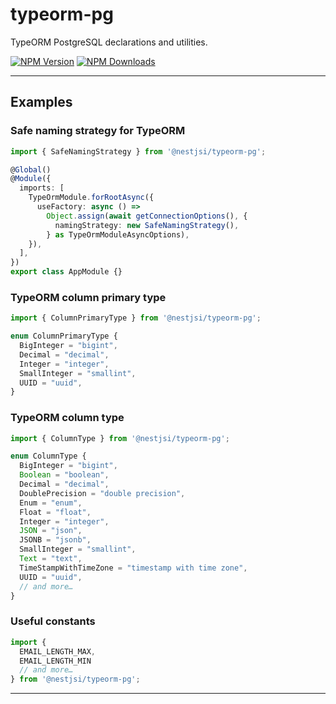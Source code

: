 # typeorm-pg

TypeORM PostgreSQL declarations and utilities.

[![NPM Version][npm-version-img]][npm-version-url]
[![NPM Downloads][npm-downloads-img]][npm-downloads-url]

---

## Examples

### Safe naming strategy for TypeORM

```typescript
import { SafeNamingStrategy } from '@nestjsi/typeorm-pg';

@Global()
@Module({
  imports: [
    TypeOrmModule.forRootAsync({
      useFactory: async () =>
        Object.assign(await getConnectionOptions(), {
          namingStrategy: new SafeNamingStrategy(),
        } as TypeOrmModuleAsyncOptions),
    }),
  ],
})
export class AppModule {}
```

### TypeORM column primary type

```typescript
import { ColumnPrimaryType } from '@nestjsi/typeorm-pg';

enum ColumnPrimaryType {
  BigInteger = "bigint",
  Decimal = "decimal",
  Integer = "integer",
  SmallInteger = "smallint",
  UUID = "uuid",
}
```

### TypeORM column type

```typescript
import { ColumnType } from '@nestjsi/typeorm-pg';

enum ColumnType {
  BigInteger = "bigint",
  Boolean = "boolean",
  Decimal = "decimal",
  DoublePrecision = "double precision",
  Enum = "enum",
  Float = "float",
  Integer = "integer",
  JSON = "json",
  JSONB = "jsonb",
  SmallInteger = "smallint",
  Text = "text",
  TimeStampWithTimeZone = "timestamp with time zone",
  UUID = "uuid",
  // and more…
}
```

### Useful constants

```typescript
import {
  EMAIL_LENGTH_MAX,
  EMAIL_LENGTH_MIN
  // and more…
} from '@nestjsi/typeorm-pg';
```

---

<!-- Badges -->

[npm-version-url]: https://npmjs.com/package/@nestjsi/typeorm-pg
[npm-version-img]: https://npmjs.com/package/@nestjsi/typeorm-pg?&icon=npm&label=npm&color=DD3636
[npm-downloads-url]: https://npmjs.com/package/@nestjsi/typeorm-pg
[npm-downloads-img]: https://badgen.net/npm/dt/@nestjsi/typeorm-pg?&icon=terminal&label=downloads&color=009688

